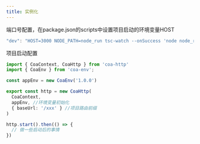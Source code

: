 ```yaml
---
title: 实例化
---
```


端口号配置，在package.json的scripts中设置项目启动的环境变量HOST

```typescript
"dev": "HOST=3000 NODE_PATH=node_run tsc-watch --onSuccess 'node node_run/gateway'"
```

项目启动配置

```typescript
import { CoaContext, CoaHttp } from 'coa-http'
import { CoaEnv } from 'coa-env';

const appEnv = new CoaEnv('1.0.0')

export const http = new CoaHttp(
  CoaContext,
  appEnv, //环境变量初始化
  { baseUrl: '/xxx' } //项目路由前缀 
)

http.start().then(() => {
  // 做一些启动后的事情
})
```
